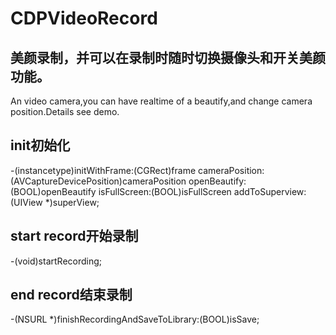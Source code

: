 # CDPVideoRecord
## 美颜录制，并可以在录制时随时切换摄像头和开关美颜功能。
An video camera,you can have realtime of a beautify,and change camera position.Details see demo.

## init初始化
-(instancetype)initWithFrame:(CGRect)frame cameraPosition:(AVCaptureDevicePosition)cameraPosition openBeautify:(BOOL)openBeautify isFullScreen:(BOOL)isFullScreen addToSuperview:(UIView *)superView;

## start record开始录制
-(void)startRecording;

## end record结束录制
-(NSURL *)finishRecordingAndSaveToLibrary:(BOOL)isSave;

